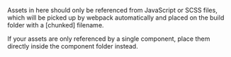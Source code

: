Assets in here should only be referenced from JavaScript or SCSS files, which will be picked
up by webpack automatically and placed on the build folder with a [chunked] filename.

If your assets are only referenced by a single component, place them directly inside
the component folder instead.
